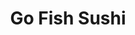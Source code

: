 ---
layout: place
title: "Go Fish Sushi"
permalink: /iowa/burlington/go-fish-sushi.html
stateAbbr: IA
stateName: Iowa
cityName: Burlington
seo:
  name: "Go Fish Sushi"
  type: Restaurant
  links: https://www.facebook.com/gofishsushi322/
description: "Looking for sushi in Burlington, Iowa? Check out Go Fish Sushi for a delightful Japanese dining experience. Enjoy a variety of sushi and other dishes in a we..."
place_id: ChIJBZ7GOHcx4YcRouX_0YmSbuA
photos:
  - name: >-
      places/ChIJBZ7GOHcx4YcRouX_0YmSbuA/photos/AeeoHcIByW9ncdFMJIY-20C7g_jxuSIXWkFSxzd0NQqNVqj_yP9sO6Qs6nLG9p7EBWoH6tJalLgP5nTaN609zQng89CNzinX-Xe-r_8ZaqqNhwvWZLimiL8EVAclbgSjpDSIUtopXAQOE5U5DY-WtC4JuwKT83boY7W1OibG_g_T0OkQuryHNC8RkSR_e3iy7HqcU8ja9jBcHl4euM_Ry7BTFzmDOG4Jk8L1cGvJZt3904nurRETPES2i6_aKty70XxSMfll7GxE-NHHc_7wiRHarKBfgPmPH8mHxYzkUheAHpuzOQ
    widthPx: 4032
    heightPx: 3024
    authorAttributions:
      - displayName: Go Fish Sushi
        uri: https://maps.google.com/maps/contrib/113410704579190528435
        photoUri: >-
          https://lh3.googleusercontent.com/a-/ALV-UjXsRIYvXgKWFq3xaDOt5ODW6WEBQ8KvX-RgMhHdp3e1pWwWKxM=s100-p-k-no-mo
    flagContentUri: >-
      https://www.google.com/local/imagery/report/?cb_client=maps_api_places.places_api&image_key=!1e10!2sAF1QipP02fk8Q4opL68QimM4BLQfijYiUZvDZlYPC_2O&hl=en-US
    googleMapsUri: >-
      https://www.google.com/maps/place//data=!3m4!1e2!3m2!1sAF1QipP02fk8Q4opL68QimM4BLQfijYiUZvDZlYPC_2O!2e10!4m2!3m1!1s0x87e1317738c69e05:0xe06e9289d1ffe5a2
  - name: >-
      places/ChIJBZ7GOHcx4YcRouX_0YmSbuA/photos/AeeoHcK0UlGWcqoFTOLszad3vNvesQkLNFULDAXEJN8kWO9NUOKS8fRURqI9Apaz09_yMKzGhFdh6TOEewekBCWjKMj7HckQKcHVfZ6W6VFNxdVezU15jNgsBd-_s_b_OUI6rbQRVH1M0btdVx7oEuB8qZhs2nDBsTzuPgNkaBrC9LVl2b2qUvJtdVoUZP5CFhpY-75VaiAKd3aN10PpdGU3wq8bmeOAl5dLALPfvX2u0pVTxIK_RusQAs7hmGYpXtrHZKwdtdkmPDCM0NiEuZwk0h9ARt_xS3OQ8TWICffJfGHxmoUzOSWDU6yL9OOu49fbcTvypBGkbZlqYE4kqjujTVQJt4cXMBhdPWDtfomi70mhhYujMRG3KdfLhWcPre9iczD6wCPxlZk3y7vk8JRWD2WKZAApKjXJc24jRCP9sBQ
    widthPx: 4800
    heightPx: 3600
    authorAttributions:
      - displayName: Casey Harper
        uri: https://maps.google.com/maps/contrib/105268085759268574470
        photoUri: >-
          https://lh3.googleusercontent.com/a-/ALV-UjVvAP9jGVOZbm0p7RuWmV-gQGl3w9-89V-EyoRYzQP31r9I3NXcLw=s100-p-k-no-mo
    flagContentUri: >-
      https://www.google.com/local/imagery/report/?cb_client=maps_api_places.places_api&image_key=!1e10!2sCIHM0ogKEICAgICWvKKALw&hl=en-US
    googleMapsUri: >-
      https://www.google.com/maps/place//data=!3m4!1e2!3m2!1sCIHM0ogKEICAgICWvKKALw!2e10!4m2!3m1!1s0x87e1317738c69e05:0xe06e9289d1ffe5a2
  - name: >-
      places/ChIJBZ7GOHcx4YcRouX_0YmSbuA/photos/AeeoHcKvJGjv4Np-5SvLmw-yMbRDLJFe_S3ijZWMkxSqpzBLPh_EAkmt_3eCgiEk8Tf6ebRClQmOKz-kzSaTf-28EtE79XsyYFaFmPwvLEUkRCSpm1JtZLglmvUYUPIMJOsrgbFrSiFulSX8FjnwjnCVeDCLYAUS0ooD3G0-iqUaT6z6DBktw5QPZiDLyCjzrr0xQw8PXdLSkyZyEuHWR-5EQk5kPFmqDNyPQ_Bxgq0dd3qYltPb37VaSlBXL5gIeyaMjHNtPyynfeo6Qc4xL_CHPtzhKYeE-1FYirBVeQfoI-Sxt-nbIkHb4IHu_alXyjXHi7tEg1LUQXY0chen6yeUqvpX882iSjzaGJuZ888pPDpTaju3xiTWSpNSEWyKMnriuM7Cv-c0jXVTuI5Hvjb3H3fw1iW9mj4AV0EtDoMNQsdQJQw0fuTMiTuCNqvfhNlF
    widthPx: 3024
    heightPx: 4032
    authorAttributions:
      - displayName: Dan Diener
        uri: https://maps.google.com/maps/contrib/112166573450435999055
        photoUri: >-
          https://lh3.googleusercontent.com/a-/ALV-UjWYkOH0VmJAgRy7iIU71FJgCEqYCsjZhni2SRTWfk-m1_gzQY95=s100-p-k-no-mo
    flagContentUri: >-
      https://www.google.com/local/imagery/report/?cb_client=maps_api_places.places_api&image_key=!1e10!2sCIABIhAGbyfQgiyI0GfwbIcABIj5&hl=en-US
    googleMapsUri: >-
      https://www.google.com/maps/place//data=!3m4!1e2!3m2!1sCIABIhAGbyfQgiyI0GfwbIcABIj5!2e10!4m2!3m1!1s0x87e1317738c69e05:0xe06e9289d1ffe5a2
  - name: >-
      places/ChIJBZ7GOHcx4YcRouX_0YmSbuA/photos/AeeoHcIfe-3-5uTjQe0dwVwu6HzU6tp4FEW-4johulg6wO_Jht9LGAbPKC7AKTwKkV5BZdTg3SXtcSfcQo78XHOHae2aRQ_UBOpcKKPDFuvrCeG3NmaY_ItqbjG0jcCX-ZEuL4ifyRyZexPMEwQGod_EbrkemFe0BMKgATXby-SjOPYzB72zKImABME9Z5IQ4urXxca3zOs26B6ElD4VzWeg72BRy065nSEV95Bcsxe2hm3aM5rkJlAVFDeaZx-Q5Ea2PrEbr1tLEoxuR41rrwWiFbpUw0_zQD9n8XvLlXE-pTDpKHIAA7jM1fMPwONGGgNm5qhjjv_zUyCYh5q8rav6JztkJG9CO19FOC7ZRLbykk2TawnCQE5jH1WH6_q87ePmpO9syVDHlWRCVQWHB7DCG8lGp7lShlt_mtmNbZyor3DRWQ
    widthPx: 4032
    heightPx: 2268
    authorAttributions:
      - displayName: Artemio Santiago
        uri: https://maps.google.com/maps/contrib/107022415830641292343
        photoUri: >-
          https://lh3.googleusercontent.com/a-/ALV-UjV9F253pv1_TKzkETwQ5EqT_F2Adrf9dMIQykBOiE9AusFFDqk6=s100-p-k-no-mo
    flagContentUri: >-
      https://www.google.com/local/imagery/report/?cb_client=maps_api_places.places_api&image_key=!1e10!2sCIHM0ogKEICAgICW-6eRFQ&hl=en-US
    googleMapsUri: >-
      https://www.google.com/maps/place//data=!3m4!1e2!3m2!1sCIHM0ogKEICAgICW-6eRFQ!2e10!4m2!3m1!1s0x87e1317738c69e05:0xe06e9289d1ffe5a2
  - name: >-
      places/ChIJBZ7GOHcx4YcRouX_0YmSbuA/photos/AeeoHcK_tqMYqBcKaUH6qM6DtZvYYmt2Dh50Inshd-vMUBI3gDAdajW2mSH7OVS1_E_6C0UCJaxzdphPJ0Zhy83qjm5K06ef2amslFW4lhTzN2mmPLrRG5rROWetBmGYCxbgORpUROqqk6som_m5mE71sV9V9okO8ljn2-OXAyB-ATtoJz8EHzW_sRlNXe5JZGCzyqVngxMaK4PaJ3_zL-zY8VjgYwGudqz2P8cKwEsPqwU7W4OfJ4mnoMf543gBzycANEoT-VTOYY96YV1xfQM4P3QLsDfjd4cJSG3Wis4riDRORA
    widthPx: 1868
    heightPx: 4000
    authorAttributions:
      - displayName: Go Fish Sushi
        uri: https://maps.google.com/maps/contrib/113410704579190528435
        photoUri: >-
          https://lh3.googleusercontent.com/a-/ALV-UjXsRIYvXgKWFq3xaDOt5ODW6WEBQ8KvX-RgMhHdp3e1pWwWKxM=s100-p-k-no-mo
    flagContentUri: >-
      https://www.google.com/local/imagery/report/?cb_client=maps_api_places.places_api&image_key=!1e10!2sAF1QipPgaMBgMJTmQdZk58VN46jj_K41tRbfQt3UVeo4&hl=en-US
    googleMapsUri: >-
      https://www.google.com/maps/place//data=!3m4!1e2!3m2!1sAF1QipPgaMBgMJTmQdZk58VN46jj_K41tRbfQt3UVeo4!2e10!4m2!3m1!1s0x87e1317738c69e05:0xe06e9289d1ffe5a2
  - name: >-
      places/ChIJBZ7GOHcx4YcRouX_0YmSbuA/photos/AeeoHcIYxOnKQw4jFOLMNFnIaSGO6zVkX-ULlVLWcVy11boQ1SZ_3HFHLmaP9z-dsUMVwmf3WcjMd7xkK53bfhY2hx7Fi_1wi36kyOlerxTZrVe8n5ARsvvF1mMfPsE8lDZI0-mLrB85F0emZd10TvWchn9x2k7rByGTqlJfr2r0tGKe3gGNOr-vj0-XZpkuy8RfI9PF-1Qhdc7gFzDgBWgP90UyYxyBgfkeyQyfzXNYdrAh1BC5OXeWGYBcHM3QnZf3VlTJwqIHJcChbLs2dirMf7XzSM8RfHfsXXHISm2PA0ZheA
    widthPx: 1536
    heightPx: 2048
    authorAttributions:
      - displayName: Go Fish Sushi
        uri: https://maps.google.com/maps/contrib/113410704579190528435
        photoUri: >-
          https://lh3.googleusercontent.com/a-/ALV-UjXsRIYvXgKWFq3xaDOt5ODW6WEBQ8KvX-RgMhHdp3e1pWwWKxM=s100-p-k-no-mo
    flagContentUri: >-
      https://www.google.com/local/imagery/report/?cb_client=maps_api_places.places_api&image_key=!1e10!2sAF1QipPvbyxTwebNV6oZNqFUBthQl_KDkez5Uc7znigo&hl=en-US
    googleMapsUri: >-
      https://www.google.com/maps/place//data=!3m4!1e2!3m2!1sAF1QipPvbyxTwebNV6oZNqFUBthQl_KDkez5Uc7znigo!2e10!4m2!3m1!1s0x87e1317738c69e05:0xe06e9289d1ffe5a2
  - name: >-
      places/ChIJBZ7GOHcx4YcRouX_0YmSbuA/photos/AeeoHcL5O77loqf-H_pY-l0SoyjgF_b0oM_b1KCvS1l_lK3hz0Mh7BUq53FlaryUCZl6vrYe2_TEWNP7FMffrimCd1T_qPhGSXDjq2_iJ8hFk522qLWE2uPqHcagQRuKNoQICaakecghhYgXQsV70P6wOCZp3Ad8Q29-kgf0Lrxj1Hlta9swtKnB-cejJkKfzMoj1Fw9xwzF28PUnjOjKNTvcBbwpGSrlBwhALyJp_g2eF3BOq9H-JjPW2-vEus_mvN2seRAjtdTOBhLN3okmfkRvmOKnq7DGY3HRQIUQXnKLuSlM9zZFE76e5xYZEqraHPPytySJpjHgIvvPMN6pToGRxYjdSv2N3-yZpLEg8OsOPPMCgp6M0DvZpYmjvAykGosev47cGFahcq2m2Pq9ZBbICupWA8M3RudpMNL9Th_PpLusQ
    widthPx: 4000
    heightPx: 3000
    authorAttributions:
      - displayName: Tim Zimmerman
        uri: https://maps.google.com/maps/contrib/101607297948505577259
        photoUri: >-
          https://lh3.googleusercontent.com/a/ACg8ocJ1H0Q6xZO0OaFWbEZR_63eEFFIO_gLmAsJZsugDMScVnvV3A=s100-p-k-no-mo
    flagContentUri: >-
      https://www.google.com/local/imagery/report/?cb_client=maps_api_places.places_api&image_key=!1e10!2sCIHM0ogKEICAgIDTuZb2cg&hl=en-US
    googleMapsUri: >-
      https://www.google.com/maps/place//data=!3m4!1e2!3m2!1sCIHM0ogKEICAgIDTuZb2cg!2e10!4m2!3m1!1s0x87e1317738c69e05:0xe06e9289d1ffe5a2
  - name: >-
      places/ChIJBZ7GOHcx4YcRouX_0YmSbuA/photos/AeeoHcKN-teUsNc9Hp9b9TQ4v8gpsj6Chi140eCL46tbKmTNYbrOvxWU9IkvO1TgA-TBU8W8LWNxq5kJgcn5vGPG5ZyHK5c_YJ43RCeuMnRXDdz2B4GTyXhT0-0KfmHbxY4CS0ldCOm1jRg3yE6dDyJChKbovSTNhNpA9r388_uJd7Vo6zFpDdmeEtLUzvyvf9OhL1Hk94ETm1M8GxOnXhhyZ7yhXkB_hWygdnr2wheVEUVULd16HX6t3Vd50YvNdw-lEQkSaq4qIxAe5l2NT3OyaaO0S3QIBASpN1XX12Hvb841Yw
    widthPx: 3200
    heightPx: 4800
    authorAttributions:
      - displayName: Go Fish Sushi
        uri: https://maps.google.com/maps/contrib/113410704579190528435
        photoUri: >-
          https://lh3.googleusercontent.com/a-/ALV-UjXsRIYvXgKWFq3xaDOt5ODW6WEBQ8KvX-RgMhHdp3e1pWwWKxM=s100-p-k-no-mo
    flagContentUri: >-
      https://www.google.com/local/imagery/report/?cb_client=maps_api_places.places_api&image_key=!1e10!2sAF1QipN4cwRnaMh0YRFd6LlwHqvUHti6SGQv3W1LcX7l&hl=en-US
    googleMapsUri: >-
      https://www.google.com/maps/place//data=!3m4!1e2!3m2!1sAF1QipN4cwRnaMh0YRFd6LlwHqvUHti6SGQv3W1LcX7l!2e10!4m2!3m1!1s0x87e1317738c69e05:0xe06e9289d1ffe5a2
  - name: >-
      places/ChIJBZ7GOHcx4YcRouX_0YmSbuA/photos/AeeoHcLH_fT-NATHo51Ax9B5YpQ5qynYwUivQKPL5fNTWEwNhsRBQ-qOI5PAk9CjZVBVcTyeUi5mBY-jSahCQXo71R9tuJ-hxTc593skEBgZZw_7ciHH0UkPUsLG1DNMz966ICkX5OF2TqpbwPMFvwGPaGYLbcGd-_Mjc1rf8ndk3hA1CSYHqvqV1AhcXURlsg5dCF7gukgUC66fti3C0745HvOdLyQHv1bUDnr_INQINICg34-NzzvrGhfCYe2_VB9kSGM0e0DZo_eOXoDQ5Qevaw2s9wI8KSzSAXU8HrL7K54HWQ
    widthPx: 1868
    heightPx: 4000
    authorAttributions:
      - displayName: Go Fish Sushi
        uri: https://maps.google.com/maps/contrib/113410704579190528435
        photoUri: >-
          https://lh3.googleusercontent.com/a-/ALV-UjXsRIYvXgKWFq3xaDOt5ODW6WEBQ8KvX-RgMhHdp3e1pWwWKxM=s100-p-k-no-mo
    flagContentUri: >-
      https://www.google.com/local/imagery/report/?cb_client=maps_api_places.places_api&image_key=!1e10!2sAF1QipNHRiex-emUgN8mtl9dBlZ1xC2MW_pdGxLlj6nF&hl=en-US
    googleMapsUri: >-
      https://www.google.com/maps/place//data=!3m4!1e2!3m2!1sAF1QipNHRiex-emUgN8mtl9dBlZ1xC2MW_pdGxLlj6nF!2e10!4m2!3m1!1s0x87e1317738c69e05:0xe06e9289d1ffe5a2
  - name: >-
      places/ChIJBZ7GOHcx4YcRouX_0YmSbuA/photos/AeeoHcL9Mnu6aRjaFdIOExjuum1ZVtL0F7hS6VJXxvBmwD-jMK0UJ0MXSx0rdbc3n-375R0BoiNoqYWWLt5ZQAEbyL6PVbs_YqZnGsE4F7vgZ9zegSbU8b-wKPtzYgQmnWPFqqvuP7Olg-iD1GUC0iUyd4fV_f3BRsVaN2R_y0cibm4jwb7BAwTVu6ZGIzfD8jb_4GkDmSKmrH6izvrVAPdGHGYnxRwEy9LTDD1RpqHGrSYcq_vFIaFJoaooUIWXpyzEzTzdE0OJ7eZeJNJTNyPNrgTnWNEfxPVjI1i5vaTG7pUltA
    widthPx: 3024
    heightPx: 4032
    authorAttributions:
      - displayName: Go Fish Sushi
        uri: https://maps.google.com/maps/contrib/113410704579190528435
        photoUri: >-
          https://lh3.googleusercontent.com/a-/ALV-UjXsRIYvXgKWFq3xaDOt5ODW6WEBQ8KvX-RgMhHdp3e1pWwWKxM=s100-p-k-no-mo
    flagContentUri: >-
      https://www.google.com/local/imagery/report/?cb_client=maps_api_places.places_api&image_key=!1e10!2sAF1QipMB0KBPOdaC4dUR2o-myzxgtRqXBSezdymBDb7V&hl=en-US
    googleMapsUri: >-
      https://www.google.com/maps/place//data=!3m4!1e2!3m2!1sAF1QipMB0KBPOdaC4dUR2o-myzxgtRqXBSezdymBDb7V!2e10!4m2!3m1!1s0x87e1317738c69e05:0xe06e9289d1ffe5a2
address: 322 N 4th St, Burlington, IA 52601, USA
street: 322 N 4th St
city: Burlington
state: IA
zip: '52601'
country: USA
neighborhood: null
latitude: '40.810853'
longitude: '-91.103461'
accessibility_options:
  wheelchairAccessibleParking: true
  wheelchairAccessibleRestroom: true
  wheelchairAccessibleSeating: true
business_status: OPERATIONAL
name: Go Fish Sushi
google_maps_links:
  directionsUri: >-
    https://www.google.com/maps/dir//''/data=!4m7!4m6!1m1!4e2!1m2!1m1!1s0x87e1317738c69e05:0xe06e9289d1ffe5a2!3e0
  placeUri: https://maps.google.com/?cid=16172024432565413282
  writeAReviewUri: >-
    https://www.google.com/maps/place//data=!4m3!3m2!1s0x87e1317738c69e05:0xe06e9289d1ffe5a2!12e1
  reviewsUri: >-
    https://www.google.com/maps/place//data=!4m4!3m3!1s0x87e1317738c69e05:0xe06e9289d1ffe5a2!9m1!1b1
  photosUri: >-
    https://www.google.com/maps/place//data=!4m3!3m2!1s0x87e1317738c69e05:0xe06e9289d1ffe5a2!10e5
primary_type: Sushi Restaurant
opening_hours:
  regular: null
  current: null
secondary_opening_hours:
  regular:
    weekdayDescriptions: null
    type: null
  current:
    weekdayDescriptions: null
    type: null
phone: (319) 752-7089
price_level: null
price_range: $20 &ndash; $30
rating: '4.4'
rating_count: 140
website: https://www.facebook.com/gofishsushi322/
reviews:
  - name: >-
      places/ChIJBZ7GOHcx4YcRouX_0YmSbuA/reviews/ChZDSUhNMG9nS0VJQ0FnSUQzbE5mQmJnEAE
    relativePublishTimeDescription: 5 months ago
    rating: 4
    text:
      text: >-
        First experience at this restaurant. I had heard a lot of good things
        and overall they lived up to the hype. I was pleased to find out they
        weren't as expensive as I had been led to believe. The quality and
        portion size was worth the cost. Plain rolls were as low as $5 with
        specialty rolls as high as $20. The seared steak roll was massive and
        delicious. The crab rangoon roll was very good (they use imitation crab)
        and the old smokey roll was good but the hickory smoke flavor was tad
        overwhelming for me. The dynamite shrimp was... Well, dynomite! Lol.
        Worth the trip but will prolly do take-out next time.
      languageCode: en
    originalText:
      text: >-
        First experience at this restaurant. I had heard a lot of good things
        and overall they lived up to the hype. I was pleased to find out they
        weren't as expensive as I had been led to believe. The quality and
        portion size was worth the cost. Plain rolls were as low as $5 with
        specialty rolls as high as $20. The seared steak roll was massive and
        delicious. The crab rangoon roll was very good (they use imitation crab)
        and the old smokey roll was good but the hickory smoke flavor was tad
        overwhelming for me. The dynamite shrimp was... Well, dynomite! Lol.
        Worth the trip but will prolly do take-out next time.
      languageCode: en
    authorAttribution:
      displayName: Jason Martin
      uri: https://www.google.com/maps/contrib/117488512567687015727/reviews
      photoUri: >-
        https://lh3.googleusercontent.com/a-/ALV-UjXfFEKmEtmqvbBwY-mmL4Wgzla_DH7jWL4oBjqSc_ts-ecMQrgZyg=s128-c0x00000000-cc-rp-mo-ba5
    publishTime: '2024-11-12T13:38:23.697929Z'
    flagContentUri: >-
      https://www.google.com/local/review/rap/report?postId=ChZDSUhNMG9nS0VJQ0FnSUQzbE5mQmJnEAE&d=17924085&t=1
    googleMapsUri: >-
      https://www.google.com/maps/reviews/data=!4m6!14m5!1m4!2m3!1sChZDSUhNMG9nS0VJQ0FnSUQzbE5mQmJnEAE!2m1!1s0x87e1317738c69e05:0xe06e9289d1ffe5a2
  - name: >-
      places/ChIJBZ7GOHcx4YcRouX_0YmSbuA/reviews/ChZDSUhNMG9nS0VJQ0FnTUNnOHFUNmV3EAE
    relativePublishTimeDescription: a month ago
    rating: 5
    text:
      text: >-
        Lunch is take out only. Special rolls were out of thos world! The spicy
        mayo is more spicy than I'm used to but very good and tolerable in
        little bits. Took more time than I expected but well worth the wait.
        Reasonable prices. Small dining room and comfortable.  Clean!!
      languageCode: en
    originalText:
      text: >-
        Lunch is take out only. Special rolls were out of thos world! The spicy
        mayo is more spicy than I'm used to but very good and tolerable in
        little bits. Took more time than I expected but well worth the wait.
        Reasonable prices. Small dining room and comfortable.  Clean!!
      languageCode: en
    authorAttribution:
      displayName: Jennifer Erickson
      uri: https://www.google.com/maps/contrib/111092361176592770154/reviews
      photoUri: >-
        https://lh3.googleusercontent.com/a/ACg8ocKEZgMNu6f2jyjCnyDBmaGI9sL_3mHIwLez5LujIFI7avcKQg=s128-c0x00000000-cc-rp-mo-ba3
    publishTime: '2025-02-15T18:55:08.634745Z'
    flagContentUri: >-
      https://www.google.com/local/review/rap/report?postId=ChZDSUhNMG9nS0VJQ0FnTUNnOHFUNmV3EAE&d=17924085&t=1
    googleMapsUri: >-
      https://www.google.com/maps/reviews/data=!4m6!14m5!1m4!2m3!1sChZDSUhNMG9nS0VJQ0FnTUNnOHFUNmV3EAE!2m1!1s0x87e1317738c69e05:0xe06e9289d1ffe5a2
  - name: >-
      places/ChIJBZ7GOHcx4YcRouX_0YmSbuA/reviews/ChZDSUhNMG9nS0VJQ0FnTUR3Z3RqdVdREAE
    relativePublishTimeDescription: 2 weeks ago
    rating: 2
    text:
      text: >-
        I was disappointed with the rice used for the food. It's apparent that
        sugar was added to the rice to sweeten it, which takes away from the
        simple, clean, and savory flavor you expect from sushi. The sweetness
        overpowers any other flavor, so much it was gross. Sugar on my fish is
        the last thing I want. Doesn't really taste like sushi with the rice so
        sweet. It kind of ruined the experience for my wife and I, and cravings
        were not sated.


        If I wanted to eat sugar I'd go anywhere else for food. Pretty
        dissapointing flavor, especially for the price. Wish I hadn't ordered as
        much as I did, but this is the only sushi I've ever eaten with sweet
        rice, and I've eaten a lot of sushi in my life. 90 bucks down the drain
        with the 5 rolls we had ordered. The Miso soup was good, but rice is
        about 70% or more of the food makeup on the menu.
      languageCode: en
    originalText:
      text: >-
        I was disappointed with the rice used for the food. It's apparent that
        sugar was added to the rice to sweeten it, which takes away from the
        simple, clean, and savory flavor you expect from sushi. The sweetness
        overpowers any other flavor, so much it was gross. Sugar on my fish is
        the last thing I want. Doesn't really taste like sushi with the rice so
        sweet. It kind of ruined the experience for my wife and I, and cravings
        were not sated.


        If I wanted to eat sugar I'd go anywhere else for food. Pretty
        dissapointing flavor, especially for the price. Wish I hadn't ordered as
        much as I did, but this is the only sushi I've ever eaten with sweet
        rice, and I've eaten a lot of sushi in my life. 90 bucks down the drain
        with the 5 rolls we had ordered. The Miso soup was good, but rice is
        about 70% or more of the food makeup on the menu.
      languageCode: en
    authorAttribution:
      displayName: CP
      uri: https://www.google.com/maps/contrib/112481394808487327988/reviews
      photoUri: >-
        https://lh3.googleusercontent.com/a-/ALV-UjWXits5i4EHyQKcEn6tr-528TLi7TBCRWfxgAXGxoiMXjNvo4syzw=s128-c0x00000000-cc-rp-mo-ba3
    publishTime: '2025-03-24T17:12:36.356604Z'
    flagContentUri: >-
      https://www.google.com/local/review/rap/report?postId=ChZDSUhNMG9nS0VJQ0FnTUR3Z3RqdVdREAE&d=17924085&t=1
    googleMapsUri: >-
      https://www.google.com/maps/reviews/data=!4m6!14m5!1m4!2m3!1sChZDSUhNMG9nS0VJQ0FnTUR3Z3RqdVdREAE!2m1!1s0x87e1317738c69e05:0xe06e9289d1ffe5a2
  - name: >-
      places/ChIJBZ7GOHcx4YcRouX_0YmSbuA/reviews/ChRDSUhNMG9nS0VJQ0FnSUQ2b2FOThAB
    relativePublishTimeDescription: a year ago
    rating: 5
    text:
      text: >-
        Have had dinner here many times and each time, we've had a wonderful
        meal.  My hubby likes the beef & reef (left) and I tried a new one, sumo
        salmon(right) I loved it, wonderful flavor. If you like salmon, it's a
        most try there!
      languageCode: en
    originalText:
      text: >-
        Have had dinner here many times and each time, we've had a wonderful
        meal.  My hubby likes the beef & reef (left) and I tried a new one, sumo
        salmon(right) I loved it, wonderful flavor. If you like salmon, it's a
        most try there!
      languageCode: en
    authorAttribution:
      displayName: Tammy Hobbs
      uri: https://www.google.com/maps/contrib/100895011266498049293/reviews
      photoUri: >-
        https://lh3.googleusercontent.com/a-/ALV-UjXScZH_tOrjcByogsusuqfuWV87v17VRQp6oaGGdfiqnaYkFh_S=s128-c0x00000000-cc-rp-mo-ba5
    publishTime: '2023-12-10T00:30:12.507722Z'
    flagContentUri: >-
      https://www.google.com/local/review/rap/report?postId=ChRDSUhNMG9nS0VJQ0FnSUQ2b2FOThAB&d=17924085&t=1
    googleMapsUri: >-
      https://www.google.com/maps/reviews/data=!4m6!14m5!1m4!2m3!1sChRDSUhNMG9nS0VJQ0FnSUQ2b2FOThAB!2m1!1s0x87e1317738c69e05:0xe06e9289d1ffe5a2
  - name: >-
      places/ChIJBZ7GOHcx4YcRouX_0YmSbuA/reviews/ChdDSUhNMG9nS0VJQ0FnSUNHZzgzVHpnRRAB
    relativePublishTimeDescription: 3 years ago
    rating: 5
    text:
      text: >-
        I’m soooo picky when it comes to sushi but these guys really hit the
        nail on the head!! From the appetizer, to the sushi, to the entree
        everything was AMAZING. The top dogs Ryne and Mason have amazing
        customer service. I really cannot recommend this place enough! If you’re
        thinking about trying it- do it! You won’t be sorry. Definitely the best
        sushi within at least 50 miles of Burlington
      languageCode: en
    originalText:
      text: >-
        I’m soooo picky when it comes to sushi but these guys really hit the
        nail on the head!! From the appetizer, to the sushi, to the entree
        everything was AMAZING. The top dogs Ryne and Mason have amazing
        customer service. I really cannot recommend this place enough! If you’re
        thinking about trying it- do it! You won’t be sorry. Definitely the best
        sushi within at least 50 miles of Burlington
      languageCode: en
    authorAttribution:
      displayName: Alexis Jones
      uri: https://www.google.com/maps/contrib/110660115959225099115/reviews
      photoUri: >-
        https://lh3.googleusercontent.com/a-/ALV-UjWJ-2-MH5QA2aGx4pRKGdMdXcub7XgPQGBlNcDHsa_7bb4X0DFA=s128-c0x00000000-cc-rp-mo
    publishTime: '2021-11-07T18:22:06.280592Z'
    flagContentUri: >-
      https://www.google.com/local/review/rap/report?postId=ChdDSUhNMG9nS0VJQ0FnSUNHZzgzVHpnRRAB&d=17924085&t=1
    googleMapsUri: >-
      https://www.google.com/maps/reviews/data=!4m6!14m5!1m4!2m3!1sChdDSUhNMG9nS0VJQ0FnSUNHZzgzVHpnRRAB!2m1!1s0x87e1317738c69e05:0xe06e9289d1ffe5a2
parking_options:
  freeStreetParking: true
  valetParking: false
payment_options:
  acceptsCreditCards: true
  acceptsDebitCards: true
  acceptsCashOnly: false
allow_dogs: null
curbside_pickup: false
delivery: false
dine_in: true
good_for_children: false
good_for_groups: null
good_for_sports: false
live_music: false
menu_for_children: false
outdoor_seating: false
reservable: true
restroom: true
serves_beer: true
serves_breakfast: null
serves_brunch: false
serves_cocktails: null
serves_coffee: null
serves_dinner: true
serves_dessert: true
serves_lunch: true
serves_vegetarian_food: null
serves_wine: true
takeout: true
summary: null

---